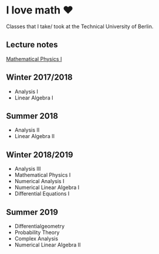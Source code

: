 # I love math ♥︎
Classes that I take/ took at the Technical University of Berlin.

## Lecture notes
[Mathematical Physics I](https://github.com/geniegeist/math/blob/master/mathematical-physics-i/Lecture%20notes/full_lecture_notes.pdf)

## Winter 2017/2018
  * Analysis I
  * Linear Algebra I
  
## Summer 2018
  * Analysis II
  * Linear Algebra II

## Winter 2018/2019
  * Analysis III
  * Mathematical Physics I
  * Numerical Analysis I
  * Numerical Linear Algebra I
  * Differential Equations I

## Summer 2019
  * Differentialgeometry
  * Probability Theory
  * Complex Analysis 
  * Numerical Linear Algebra II
